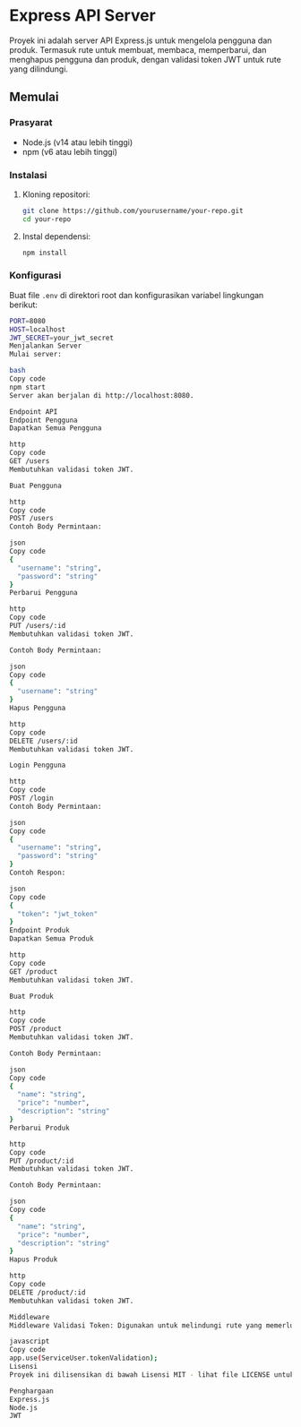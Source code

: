 # Express API Server

Proyek ini adalah server API Express.js untuk mengelola pengguna dan produk. Termasuk rute untuk membuat, membaca, memperbarui, dan menghapus pengguna dan produk, dengan validasi token JWT untuk rute yang dilindungi.

## Memulai

### Prasyarat

- Node.js (v14 atau lebih tinggi)
- npm (v6 atau lebih tinggi)

### Instalasi

1. Kloning repositori:

    ```bash
    git clone https://github.com/yourusername/your-repo.git
    cd your-repo
    ```

2. Instal dependensi:

    ```bash
    npm install
    ```

### Konfigurasi

Buat file `.env` di direktori root dan konfigurasikan variabel lingkungan berikut:

```bash
PORT=8080
HOST=localhost
JWT_SECRET=your_jwt_secret
Menjalankan Server
Mulai server:

bash
Copy code
npm start
Server akan berjalan di http://localhost:8080.

Endpoint API
Endpoint Pengguna
Dapatkan Semua Pengguna

http
Copy code
GET /users
Membutuhkan validasi token JWT.

Buat Pengguna

http
Copy code
POST /users
Contoh Body Permintaan:

json
Copy code
{
  "username": "string",
  "password": "string"
}
Perbarui Pengguna

http
Copy code
PUT /users/:id
Membutuhkan validasi token JWT.

Contoh Body Permintaan:

json
Copy code
{
  "username": "string"
}
Hapus Pengguna

http
Copy code
DELETE /users/:id
Membutuhkan validasi token JWT.

Login Pengguna

http
Copy code
POST /login
Contoh Body Permintaan:

json
Copy code
{
  "username": "string",
  "password": "string"
}
Contoh Respon:

json
Copy code
{
  "token": "jwt_token"
}
Endpoint Produk
Dapatkan Semua Produk

http
Copy code
GET /product
Membutuhkan validasi token JWT.

Buat Produk

http
Copy code
POST /product
Membutuhkan validasi token JWT.

Contoh Body Permintaan:

json
Copy code
{
  "name": "string",
  "price": "number",
  "description": "string"
}
Perbarui Produk

http
Copy code
PUT /product/:id
Membutuhkan validasi token JWT.

Contoh Body Permintaan:

json
Copy code
{
  "name": "string",
  "price": "number",
  "description": "string"
}
Hapus Produk

http
Copy code
DELETE /product/:id
Membutuhkan validasi token JWT.

Middleware
Middleware Validasi Token: Digunakan untuk melindungi rute yang memerlukan autentikasi.

javascript
Copy code
app.use(ServiceUser.tokenValidation);
Lisensi
Proyek ini dilisensikan di bawah Lisensi MIT - lihat file LICENSE untuk detailnya.

Penghargaan
Express.js
Node.js
JWT